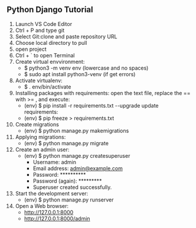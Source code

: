 ## Python Django Tutorial

1. Launch VS Code Editor
2. Ctrl + P and type git
3. Select Git:clone and paste repository URL
4. Choose local directory to pull
5. open project
6. Ctrl + ` to open Terminal
7. Create virtual envvironment: 
    * $ python3 -m venv env (lowercase and no spaces)
    * $ sudo apt install python3-venv (if get errors)    
8. Activate virtualenv:
    * $ . env/bin/activate
9. Installing packages with requirements:
   open the text file, replace the == with >= , and execute:
    * (env) $ pip install -r requirements.txt --upgrade 
   update requirements:
    * (env) $ pip freeze > requirements.txt
10. Create migrations
    * (env) $ python manage.py makemigrations
11. Applying migrations:
    * (env) $ python manage.py migrate 
12. Create an admin user:
    * (env) $ python manage.py createsuperuser    
      * Username: admin
      * Email address: admin@example.com
      * Password: **********
      * Password (again): *********
      * Superuser created successfully.
13. Start the development server:
    * (env) $ python manage.py runserver
14. Open a Web browser:
    * http://127.0.0.1:8000
    * http://127.0.0.1:8000/admin
